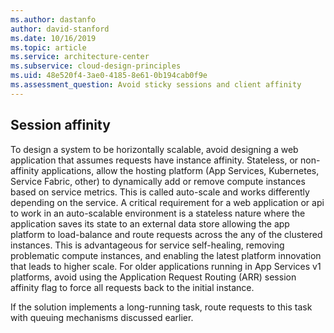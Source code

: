 ```yaml
---
ms.author: dastanfo
author: david-stanford
ms.date: 10/16/2019
ms.topic: article
ms.service: architecture-center
ms.subservice: cloud-design-principles
ms.uid: 48e520f4-3ae0-4185-8e61-0b194cab0f9e
ms.assessment_question: Avoid sticky sessions and client affinity
---
```

## Session affinity

To design a system to be horizontally scalable, avoid designing a web application that assumes requests have instance affinity. Stateless, or non-affinity applications, allow the hosting platform (App Services, Kubernetes, Service Fabric, other) to dynamically add or remove compute instances based on service metrics. This is called auto-scale and works differently depending on the service. A critical requirement for a web application or api to work in an auto-scalable environment is a stateless nature where the application saves its state to an external data store allowing the app platform to load-balance and route requests across the any of the clustered instances. This is advantageous for service self-healing, removing problematic compute instances, and enabling the latest platform innovation that leads to higher scale. For older applications running in App Services v1 platforms, avoid using the Application Request Routing (ARR) session affinity flag to force all requests back to the initial instance.

If the solution implements a long-running task, route requests to this task with queuing mechanisms discussed earlier.
